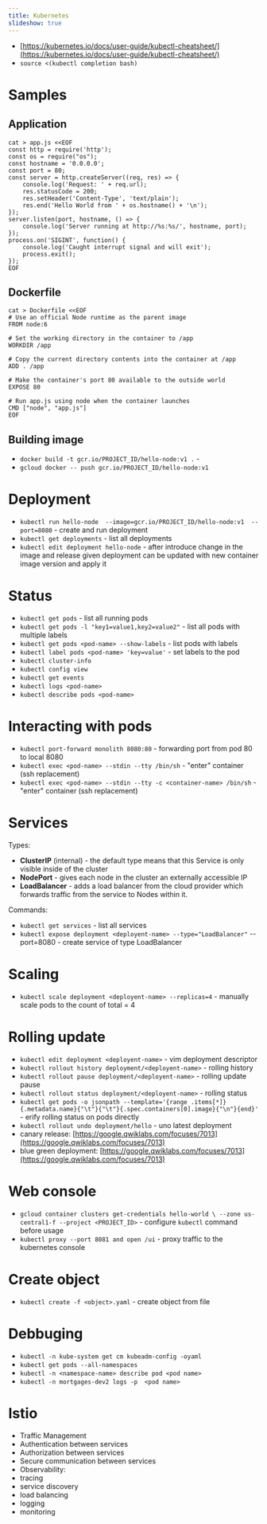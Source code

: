 ```yaml
---
title: Kubernetes
slideshow: true
---
```


* [https://kubernetes.io/docs/user-guide/kubectl-cheatsheet/](https://kubernetes.io/docs/user-guide/kubectl-cheatsheet/)
* `source <(kubectl completion bash)`

# Samples

## Application

```
cat > app.js <<EOF
const http = require('http');
const os = require("os");
const hostname = '0.0.0.0';
const port = 80;
const server = http.createServer((req, res) => {
    console.log('Request: ' + req.url);
    res.statusCode = 200;
    res.setHeader('Content-Type', 'text/plain');
    res.end('Hello World from ' + os.hostname() + '\n');
});
server.listen(port, hostname, () => {
    console.log('Server running at http://%s:%s/', hostname, port);
});
process.on('SIGINT', function() {
    console.log('Caught interrupt signal and will exit');
    process.exit();
});
EOF
```

## Dockerfile

```
cat > Dockerfile <<EOF
# Use an official Node runtime as the parent image
FROM node:6

# Set the working directory in the container to /app
WORKDIR /app

# Copy the current directory contents into the container at /app
ADD . /app

# Make the container's port 80 available to the outside world
EXPOSE 80

# Run app.js using node when the container launches
CMD ["node", "app.js"]
EOF
```

## Building image
* `docker build -t gcr.io/PROJECT_ID/hello-node:v1 .` - 
* `gcloud docker -- push gcr.io/PROJECT_ID/hello-node:v1`

# Deployment
* `kubectl run hello-node 
    --image=gcr.io/PROJECT_ID/hello-node:v1 
    --port=8080` - create and run deployment
* `kubectl get deployments` - list all deployments
* `kubectl edit deployment hello-node` - after introduce change in the image and release given deployment can be updated with new container image version and apply it

# Status
* `kubectl get pods` - list all running pods
* `kubectl get pods -l "key1=value1,key2=value2"` - list all pods with multiple labels
* `kubectl get pods <pod-name> --show-labels` - list pods with labels
* `kubectl label pods <pod-name> 'key=value'` - set labels to the pod
* `kubectl cluster-info`
* `kubectl config view`
* `kubectl get events`
* `kubectl logs <pod-name>`
* `kubectl describe pods <pod-name>`

# Interacting with pods
* `kubectl port-forward monolith 8080:80` - forwarding port from pod 80 to local 8080
* `kubectl exec <pod-name> --stdin --tty /bin/sh` - "enter" container (ssh replacement)
* `kubectl exec <pod-name> --stdin --tty -c <container-name> /bin/sh` - "enter" container (ssh replacement)


# Services

Types:
* **ClusterIP** (internal) - the default type means that this Service is only visible inside of the cluster
* **NodePort** - gives each node in the cluster an externally accessible IP
* **LoadBalancer** - adds a load balancer from the cloud provider which forwards traffic from the service to Nodes within it.

Commands:
* `kubectl get services` - list all services
* `kubectl expose deployment <deployent-name> --type="LoadBalancer"` --port=8080 - create service of type LoadBalancer

# Scaling
* `kubectl scale deployment <deployent-name> --replicas=4` - manually scale pods to the count of total = 4

# Rolling update
* `kubectl edit deployment <deployent-name>` - vim deployment descriptor
* `kubectl rollout history deployment/<deployent-name>` - rolling history
* `kubectl rollout pause deployment/<deployent-name>` - rolling update pause
* `kubectl rollout status deployment/<deployent-name>` - rolling status
* `kubectl get pods -o jsonpath --template='{range .items[*]}{.metadata.name}{"\t"}{"\t"}{.spec.containers[0].image}{"\n"}{end}'` - erify rolling status on pods directly
* `kubectl rollout undo deployment/hello` - uno latest deployment
* canary release: [https://google.qwiklabs.com/focuses/7013](https://google.qwiklabs.com/focuses/7013)
* blue green deployment: [https://google.qwiklabs.com/focuses/7013](https://google.qwiklabs.com/focuses/7013)


# Web console
* `gcloud container clusters get-credentials hello-world \
    --zone us-central1-f --project <PROJECT_ID>` - configure `kubectl` command before usage
* `kubectl proxy --port 8081 and open /ui` - proxy traffic to the kubernetes console

# Create object
* `kubectl create -f <object>.yaml` - create object from file

# Debbuging
* `kubectl -n kube-system get cm kubeadm-config -oyaml`
* `kubectl get pods --all-namespaces`
* `kubectl -n <namespace-name> describe pod <pod name>`
* `kubectl -n mortgages-dev2 logs -p  <pod name> `

# Istio
- Traffic Management
- Authentication between services
- Authorization between services
- Secure communication between services
- Observability:
 - tracing
 - service discovery
 - load balancing
 - logging
 - monitoring
